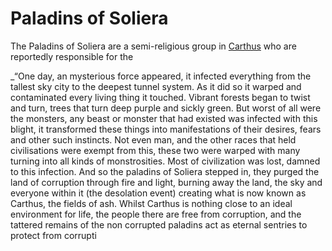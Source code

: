 # Paladins of Soliera
The Paladins of Soliera are a semi-religious group in [Carthus](../Locations/Carthus.md) who are reportedly responsible for the 

_“One day, an mysterious force appeared, it infected everything from the tallest sky city to the deepest tunnel system. As it did so it warped and contaminated every living thing it touched. Vibrant forests began to twist and turn, trees that turn deep purple and sickly green. But worst of all were the monsters, any beast or monster that had existed was infected with this blight, it transformed these things into manifestations of their desires, fears and other such instincts. Not even man, and the other races that held civilisations were exempt from this, these two were warped with many turning into all kinds of monstrosities. Most of civilization was lost, damned to this infection. And so the paladins of Soliera stepped in, they purged the land of corruption through fire and light, burning away the land, the sky and everyone within it (the desolation event) creating what is now known as Carthus, the fields of ash. Whilst Carthus is nothing close to an ideal environment for life, the people there are free from corruption, and the tattered remains of the non corrupted paladins act as eternal sentries to protect from corrupti
